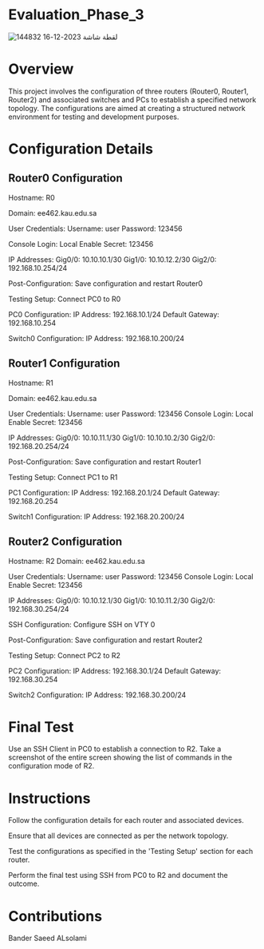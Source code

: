 # Evaluation_Phase_3


![لقطة شاشة 2023-12-16 144832](https://github.com/bndrlslmy/Evaluation_Phase_3/assets/91160602/d0cee13e-facf-45e0-a8a5-01221301d0af)




# Overview
This project involves the configuration of three routers (Router0, Router1, Router2) and associated switches and PCs to establish a specified network topology. The configurations are aimed at creating a structured network environment for testing and development purposes.

# Configuration Details
## Router0 Configuration
Hostname: R0

Domain: ee462.kau.edu.sa

User Credentials:
Username: user
Password: 123456

Console Login: Local
Enable Secret: 123456

IP Addresses:
Gig0/0: 10.10.10.1/30
Gig1/0: 10.10.12.2/30
Gig2/0: 192.168.10.254/24

Post-Configuration: Save configuration and restart Router0

Testing Setup: Connect PC0 to R0

PC0 Configuration:
IP Address: 192.168.10.1/24
Default Gateway: 192.168.10.254

Switch0 Configuration:
IP Address: 192.168.10.200/24

## Router1 Configuration
Hostname: R1

Domain: ee462.kau.edu.sa

User Credentials:
Username: user
Password: 123456
Console Login: Local
Enable Secret: 123456

IP Addresses:
Gig0/0: 10.10.11.1/30
Gig1/0: 10.10.10.2/30
Gig2/0: 192.168.20.254/24

Post-Configuration: Save configuration and restart Router1

Testing Setup: Connect PC1 to R1

PC1 Configuration:
IP Address: 192.168.20.1/24
Default Gateway: 192.168.20.254

Switch1 Configuration:
IP Address: 192.168.20.200/24

## Router2 Configuration
Hostname: R2
Domain: ee462.kau.edu.sa

User Credentials:
Username: user
Password: 123456
Console Login: Local
Enable Secret: 123456

IP Addresses:
Gig0/0: 10.10.12.1/30
Gig1/0: 10.10.11.2/30
Gig2/0: 192.168.30.254/24

SSH Configuration: Configure SSH on VTY 0

Post-Configuration: Save configuration and restart Router2

Testing Setup: Connect PC2 to R2

PC2 Configuration:
IP Address: 192.168.30.1/24
Default Gateway: 192.168.30.254

Switch2 Configuration:
IP Address: 192.168.30.200/24
# Final Test
Use an SSH Client in PC0 to establish a connection to R2. Take a screenshot of the entire screen showing the list of commands in the configuration mode of R2.

# Instructions
Follow the configuration details for each router and associated devices.

Ensure that all devices are connected as per the network topology.

Test the configurations as specified in the 'Testing Setup' section for each router.

Perform the final test using SSH from PC0 to R2 and document the outcome.

# Contributions
Bander Saeed ALsolami
